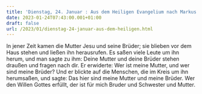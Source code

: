 ```yaml
---
title: 'Dienstag, 24. Januar : Aus dem Heiligen Evangelium nach Markus 3,31-35.'
date: 2023-01-24T07:43:00.001+01:00
draft: false
url: /2023/01/dienstag-24-januar-aus-dem-heiligen.html
---
```


In jener Zeit kamen die Mutter Jesu und seine Brüder; sie blieben vor dem Haus stehen und ließen ihn herausrufen. Es saßen viele Leute um ihn herum, und man sagte zu ihm: Deine Mutter und deine Brüder stehen draußen und fragen nach dir. Er erwiderte: Wer ist meine Mutter, und wer sind meine Brüder? Und er blickte auf die Menschen, die im Kreis um ihn herumsaßen, und sagte: Das hier sind meine Mutter und meine Brüder. Wer den Willen Gottes erfüllt, der ist für mich Bruder und Schwester und Mutter.